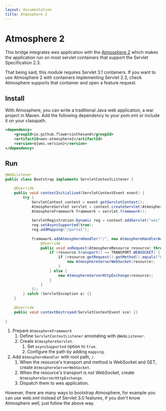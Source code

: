 ```yaml
---
layout: documentation
title: Atmosphere 2
---
```


# Atmosphere 2
This bridge integrates wes application with the [Atmosphere 2](https://github.com/atmosphere/atmosphere/) which makes the application run on most servlet containers that support the Servlet Specification 2.3. 

That being said, this module requires Servlet 3.1 containers. If you want to use Atmosphere 2 with containers implementing Servlet 2.3, check Atmosphere supports that container and open a feature request.

## Install
With Atmosphere, you can write a traditional Java web application, a war project in Maven. Add the following dependency to your pom.xml or include it on your classpath.

```xml
<dependency>
    <groupId>io.github.flowersinthesand</groupId>
    <artifactId>wes-atmosphere2</artifactId>
    <version>${wes.version}</version>
</dependency>
```

## Run

```java
@WebListener
public class Bootstrap implements ServletContextListener {

    @Override
    public void contextInitialized(ServletContextEvent event) {
        try {
            ServletContext context = event.getServletContext();
            AtmosphereServlet servlet = context.createServlet(AtmosphereServlet.class);
            AtmosphereFramework framework = servlet.framework();
            
            ServletRegistration.Dynamic reg = context.addServlet("wes", servlet);
            reg.setAsyncSupported(true);
            reg.addMapping("/portal");
            
            framework.addAtmosphereHandler("/", new AtmosphereHandlerAdapter() {
                @Override
                public void onRequest(AtmosphereResource resource) throws IOException {
                    if (resource.transport() == TRANSPORT.WEBSOCKET) {
                        if (resource.getRequest().getMethod().equals("GET")) {
                            new AtmosphereServerWebSocket(resource);
                        }
                    } else {
                        new AtmosphereServerHttpExchange(resource);
                    }
                }
            });
        } catch (ServletException e) {}
    }
    
    @Override
    public void contextDestroyed(ServletContextEvent sce) {}
    
}
```

1. Prepare `AtmosphereFramework`
    1. Define `ServletContextListener` annotating with `@WebListener`.
    1. Create `AtmosphereServlet`.
        1. Set `asyncSupported` option to `true`.
        1. Configure the path by adding `mapping`.
1. Add `AtmosphereHandler` with root path, `/`.
    1. When the resource's transport and method is WebSocket and GET, create `AtmosphereServerWebSocket`.
    1. When the resource's transport is not WebSocket, create `AtmosphereServerHttpExchange`.
    1. Dispatch them to wes application.

However, there are many ways to bootstrap Atmosphere, for example you can use web.xml instead of Servlet 3.0 features, if you don't know Atmosphere well, just follow the above way.